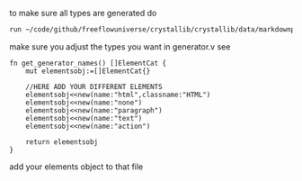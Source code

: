 
to make sure all types are generated do

```bash
run ~/code/github/freeflowuniverse/crystallib/crystallib/data/markdownparser/generator/generator.v
```

make sure you adjust the types you want in generator.v see

```golang
fn get_generator_names() []ElementCat {
	mut elementsobj:=[]ElementCat{}
	
	//HERE ADD YOUR DIFFERENT ELEMENTS
	elementsobj<<new(name:"html",classname:"HTML")
	elementsobj<<new(name:"none")
	elementsobj<<new(name:"paragraph")
	elementsobj<<new(name:"text")
	elementsobj<<new(name:"action")

	return elementsobj
}
```

add your elements object to that file
